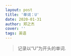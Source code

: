 ```yaml
---
layout: post
title: '单词：U'
date: 2020-01-31
author: 郑之杰
cover: ''
tags: 英语
---
```


> 记录以“U”为开头的单词.





